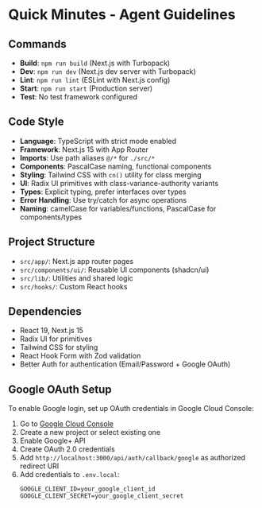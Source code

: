 # Quick Minutes - Agent Guidelines

## Commands
- **Build**: `npm run build` (Next.js with Turbopack)
- **Dev**: `npm run dev` (Next.js dev server with Turbopack)
- **Lint**: `npm run lint` (ESLint with Next.js config)
- **Start**: `npm run start` (Production server)
- **Test**: No test framework configured

## Code Style
- **Language**: TypeScript with strict mode enabled
- **Framework**: Next.js 15 with App Router
- **Imports**: Use path aliases `@/*` for `./src/*`
- **Components**: PascalCase naming, functional components
- **Styling**: Tailwind CSS with `cn()` utility for class merging
- **UI**: Radix UI primitives with class-variance-authority variants
- **Types**: Explicit typing, prefer interfaces over types
- **Error Handling**: Use try/catch for async operations
- **Naming**: camelCase for variables/functions, PascalCase for components/types

## Project Structure
- `src/app/`: Next.js app router pages
- `src/components/ui/`: Reusable UI components (shadcn/ui)
- `src/lib/`: Utilities and shared logic
- `src/hooks/`: Custom React hooks

## Dependencies
- React 19, Next.js 15
- Radix UI for primitives
- Tailwind CSS for styling
- React Hook Form with Zod validation
- Better Auth for authentication (Email/Password + Google OAuth)

## Google OAuth Setup
To enable Google login, set up OAuth credentials in Google Cloud Console:
1. Go to [Google Cloud Console](https://console.cloud.google.com/)
2. Create a new project or select existing one
3. Enable Google+ API
4. Create OAuth 2.0 credentials
5. Add `http://localhost:3000/api/auth/callback/google` as authorized redirect URI
6. Add credentials to `.env.local`:
   ```
   GOOGLE_CLIENT_ID=your_google_client_id
   GOOGLE_CLIENT_SECRET=your_google_client_secret
   ```